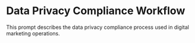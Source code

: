# Data Privacy Compliance Workflow

This prompt describes the data privacy compliance process used in digital marketing operations.
